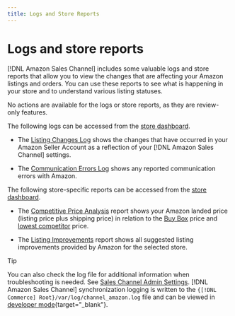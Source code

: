 ```yaml
---
title: Logs and Store Reports
---
```


# Logs and store reports

[!DNL Amazon Sales Channel] includes some valuable logs and store reports that allow you to view the changes that are affecting your Amazon listings and orders. You can use these reports to see what is happening in your store and to understand various listing statuses.

No actions are available for the logs or store reports, as they are review-only features.

The following logs can be accessed from the [store dashboard](./amazon-store-dashboard.md).

- The [Listing Changes Log](./listing-changes-log.md) shows the changes that have occurred in your Amazon Seller Account as a reflection of your [!DNL Amazon Sales Channel] settings.

- The [Communication Errors Log](./communication-errors-log.md) shows any reported communication errors with Amazon.

The following store-specific reports can be accessed from the [store dashboard](./amazon-store-dashboard.md).

- The [Competitive Price Analysis](./competitive-price-analysis.md) report shows your Amazon landed price (listing price plus shipping price) in relation to the [Buy Box](./buy-box-competitor-pricing.md) price and [lowest competitor](./lowest-competitor-pricing.md) price.

- The [Listing Improvements](./listing-improvements.md) report shows all suggested listing improvements provided by Amazon for the selected store.

>[!TIP]
>
>You can also check the log file for additional information when troubleshooting is needed. See [Sales Channel Admin Settings](./sales-channel-settings.md). [!DNL Amazon Sales Channel] synchronization logging is written to the `{[!DNL Commerce] Root}/var/log/channel_amazon.log` file and can be viewed in [developer mode](https://docs.magento.com/user-guide/magento/installation-modes.html){target="_blank"}.
